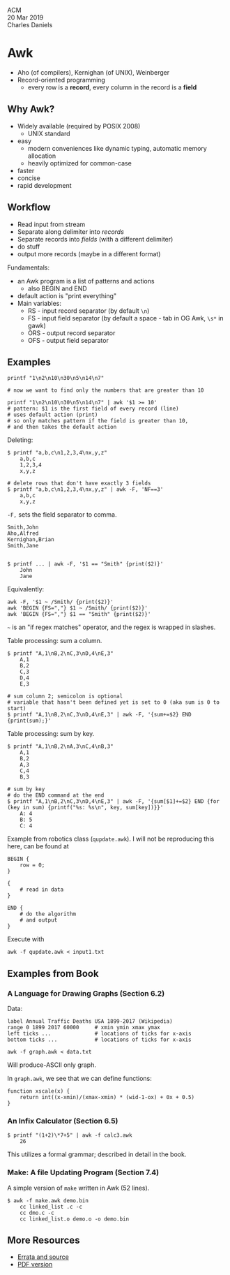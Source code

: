 ACM  
20 Mar 2019  
Charles Daniels

# Awk

- Aho (of compilers), Kernighan (of UNIX), Weinberger
- Record-oriented programming
    - every row is a **record**, every column in the record is a **field**

## Why Awk?

- Widely available (required by POSIX 2008)
    - UNIX standard
- easy
    - modern conveniences like dynamic typing, automatic memory allocation
    - heavily optimized for common-case
- faster
- concise
- rapid development

## Workflow

- Read input from stream
- Separate along delimiter into _records_
- Separate records into _fields_ (with a different delimiter)
- do stuff
- output more records (maybe in a different format)

Fundamentals:  
- an Awk program is a list of patterns and actions
    - also BEGIN and END
- default action is "print everything"
- Main variables:
    - RS - input record separator (by default `\n`)
    - FS - input field separator (by default a space - tab in OG Awk, `\s*` in gawk)
    - ORS - output record separator
    - OFS  - output field separator

## Examples

```
printf "1\n2\n10\n30\n5\n14\n7"

# now we want to find only the numbers that are greater than 10

printf "1\n2\n10\n30\n5\n14\n7" | awk '$1 >= 10'
# pattern: $1 is the first field of every record (line)
# uses default action (print)
# so only matches pattern if the field is greater than 10,
# and then takes the default action
```

Deleting:  

```
$ printf "a,b,c\n1,2,3,4\nx,y,z"
    a,b,c
    1,2,3,4
    x,y,z

# delete rows that don't have exactly 3 fields
$ printf "a,b,c\n1,2,3,4\nx,y,z" | awk -F, 'NF==3'
    a,b,c
    x,y,z
```

`-F,` sets the field separator to comma.

```
Smith,John
Aho,Alfred
Kernighan,Brian
Smith,Jane


$ printf ... | awk -F, '$1 == "Smith" {print($2)}'
    John
    Jane
```

Equivalently:  

```
awk -F, '$1 ~ /Smith/ {print($2)}'
awk 'BEGIN {FS=","} $1 ~ /Smith/ {print($2)}'
awk 'BEGIN {FS=","} $1 == "Smith" {print($2)}'
```

`~` is an "if regex matches" operator, and the regex is wrapped in slashes.

Table processing: sum a column.

```
$ printf "A,1\nB,2\nC,3\nD,4\nE,3"
    A,1
    B,2
    C,3
    D,4
    E,3

# sum column 2; semicolon is optional
# variable that hasn't been defined yet is set to 0 (aka sum is 0 to start)
$ printf "A,1\nB,2\nC,3\nD,4\nE,3" | awk -F, '{sum+=$2} END {print(sum);}'
```

Table processing: sum by key.

```
$ printf "A,1\nB,2\nA,3\nC,4\nB,3"
    A,1
    B,2
    A,3
    C,4
    B,3

# sum by key
# do the END command at the end
$ printf "A,1\nB,2\nC,3\nD,4\nE,3" | awk -F, '{sum[$1]+=$2} END {for (key in sum) {printf("%s: %s\n", key, sum[key])}}'
    A: 4
    B: 5
    C: 4
```

Example from robotics class (`qupdate.awk`). I will not be reproducing this here, can be found at 

```
BEGIN {
    row = 0;
}

{
    # read in data
}

END {
    # do the algorithm
    # and output
}
```

Execute with  
```
awk -f qupdate.awk < input1.txt
```

## Examples from Book

### A Language for Drawing Graphs (Section 6.2)

Data:  
```
label Annual Traffic Deaths USA 1899-2017 (Wikipedia)
range 0 1899 2017 60000     # xmin ymin xmax ymax
left ticks ...              # locations of ticks for x-axis
bottom ticks ...            # locations of ticks for x-axis
```

```
awk -f graph.awk < data.txt
```

Will produce-ASCII only graph.  

In `graph.awk`, we see that we can define functions:
```
function xscale(x) {
    return int((x-xmin)/(xmax-xmin) * (wid-1-ox) + 0x + 0.5)
}
```

### An Infix Calculator (Section 6.5)

```
$ printf "(1+2)\*7+5" | awk -f calc3.awk
    26
```

This utilizes a formal grammar; described in detail in the book.  

### Make: A file Updating Program (Section 7.4)

A simple version of `make` written in Awk (52 lines).  

```
$ awk -f make.awk demo.bin
    cc linked_list .c -c
    cc dmo.c -c
    cc linked_list.o demo.o -o demo.bin
```

## More Resources

* [Errata and source](http://9p.io/cm/cs/awkbook/index.html)
* [PDF version](http://tinyurl.com/y57b8m2q)
